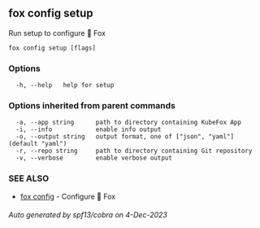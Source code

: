 ## fox config setup

Run setup to configure 🦊 Fox

```
fox config setup [flags]
```

### Options

```
  -h, --help   help for setup
```

### Options inherited from parent commands

```
  -a, --app string      path to directory containing KubeFox App
  -i, --info            enable info output
  -o, --output string   output format, one of ["json", "yaml"] (default "yaml")
  -r, --repo string     path to directory containing Git repository
  -v, --verbose         enable verbose output
```

### SEE ALSO

* [fox config](fox_config.md)	 - Configure 🦊 Fox

###### Auto generated by spf13/cobra on 4-Dec-2023
